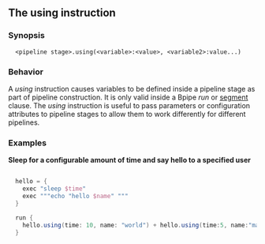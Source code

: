 ## The using instruction

### Synopsis

    
    
      <pipeline stage>.using(<variable>:<value>, <variable2>:value...)
    
  

### Behavior

A *using* instruction causes variables to be defined inside a pipeline stage as part of pipeline construction.  It is only valid inside a Bpipe *run* or [segment](/Language/Segments) clause.  The *using* instruction is useful to pass parameters or configuration attributes to pipeline stages to allow them to work differently for different pipelines.

### Examples

**Sleep for a configurable amount of time and say hello to a specified user**
```groovy 

  hello = {
    exec "sleep $time"
    exec """echo "hello $name" """
  }

  run {
    hello.using(time: 10, name: "world") + hello.using(time:5, name:"mars")
  }
```
